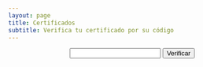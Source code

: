 ```yaml
---
layout: page
title: Certificados
subtitle: Verifica tu certificado por su código
---
```

<center>
	<input id="code" type="text">
	<input type="submit" value="Verificar" onclick="insert()" />
	<p></p>
	<div id="display"></div>
</center>

<script type="text/javascript">
	function insert(){
		fetch("../codes.json")
			.then(function(response){
				return response.json();
			})
			.then(function(myJson){
				var codeInput = document.getElementById("code");
				var messageBox = document.getElementById("display");
				var emb1 = '<iframe src="';
				var emb2 = '" width="800" height="550" frameborder="0" allowfullscreen webkitallowfullscreen msallowfullscreen></iframe>';
				if(myJson[codeInput.value] !== undefined){
					messageBox.innerHTML = emb1 + myJson[codeInput.value] + emb2;
				} else{
					messageBox.innerHTML = "CÓDIGO INVÁLIDO";
				}
				codeInput.value = "";
			});
	}
</script>